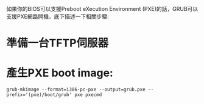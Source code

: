 如果你的BIOS可以支援Preboot eXecution Environment (PXE)的話，GRUB可以支援PXE網路開機，底下描述一下相關步驟:

# 準備一台TFTP伺服器

# 產生PXE boot image:

```
grub-mkimage --format=i386-pc-pxe --output=grub.pxe --prefix='(pxe)/boot/grub' pxe pxecmd
```


